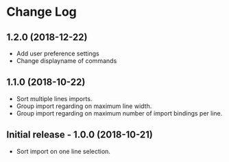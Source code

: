 # Change Log

## 1.2.0 (2018-12-22)
- Add user preference settings
- Change displayname of commands

## 1.1.0 (2018-10-22)
- Sort multiple lines imports.
- Group import regarding on maximum line width.
- Group import regarding on maximum number of import bindings per line.

## Initial release - 1.0.0 (2018-10-21)
- Sort import on one line selection.